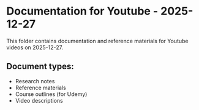 # Documentation for Youtube - 2025-12-27

This folder contains documentation and reference materials for Youtube videos on 2025-12-27.

## Document types:
- Research notes
- Reference materials
- Course outlines (for Udemy)
- Video descriptions
